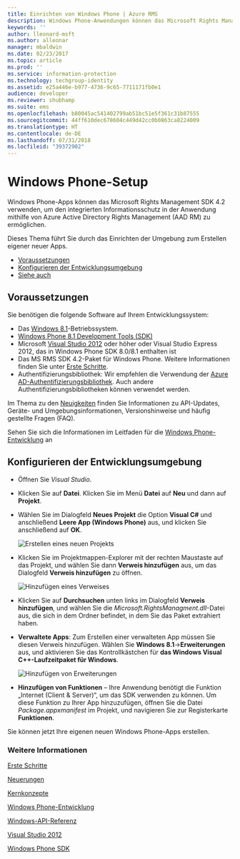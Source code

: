 ```yaml
---
title: Einrichten von Windows Phone | Azure RMS
description: Windows Phone-Anwendungen können das Microsoft Rights Management SDK 4.2 verwenden, um den integrierten Datenschutz in ihrer Anwendung zu aktivieren.
keywords: ''
author: lleonard-msft
ms.author: alleonar
manager: mbaldwin
ms.date: 02/23/2017
ms.topic: article
ms.prod: ''
ms.service: information-protection
ms.technology: techgroup-identity
ms.assetid: e25a446e-b977-4736-9c65-7711171fb0e1
audience: developer
ms.reviewer: shubhamp
ms.suite: ems
ms.openlocfilehash: b80045ac541402799ab51bc51e5f361c31b87555
ms.sourcegitcommit: 44ff610dec678604c449d42cc0b0863ca8224009
ms.translationtype: HT
ms.contentlocale: de-DE
ms.lasthandoff: 07/31/2018
ms.locfileid: "39372902"
---
```

# <a name="windows-phone-setup"></a>Windows Phone-Setup


Windows Phone-Apps können das Microsoft Rights Management SDK 4.2 verwenden, um den integrierten Informationsschutz in der Anwendung mithilfe von Azure Active Directory Rights Management (AAD RM) zu ermöglichen.

Dieses Thema führt Sie durch das Einrichten der Umgebung zum Erstellen eigener neuer Apps.

-   [Voraussetzungen](#prerequisites)
-   [Konfigurieren der Entwicklungsumgebung](#configuring-your-development-environment)
-   [Siehe auch](#see-also)

## <a name="prerequisites"></a>Voraussetzungen


Sie benötigen die folgende Software auf Ihrem Entwicklungssystem:

-   Das [Windows 8.1](http://windows.microsoft.com/en-US/windows-8/meet)-Betriebssystem.
-   [Windows Phone 8.1 Development Tools (SDK)](http://dev.windowsphone.com/en-us/downloadsdk)
-   Microsoft [Visual Studio 2012](http://www.microsoft.com/visualstudio/eng/products/visual-studio-overview) oder höher oder Visual Studio Express 2012, das in Windows Phone SDK 8.0/8.1 enthalten ist
-   Das MS RMS SDK 4.2-Paket für Windows Phone. Weitere Informationen finden Sie unter [Erste Schritte](get-started.md).
-   Authentifizierungsbibliothek: Wir empfehlen die Verwendung der [Azure AD-Authentifizierungsbibliothek](https://msdn.microsoft.com/library/jj573266.aspx). Auch andere Authentifizierungsbibliotheken können verwendet werden.

Im Thema zu den [Neuigkeiten](release-notes.md) finden Sie Informationen zu API-Updates, Geräte- und Umgebungsinformationen, Versionshinweise und häufig gestellte Fragen (FAQ).

Sehen Sie sich die Informationen im Leitfaden für die [Windows Phone-Entwicklung](https://msdn.microsoft.com/library/windowsphone/develop/ff402535.aspx) an

## <a name="configuring-your-development-environment"></a>Konfigurieren der Entwicklungsumgebung


-   Öffnen Sie *Visual Studio*.
-   Klicken Sie auf **Datei**. Klicken Sie im Menü **Datei** auf **Neu** und dann auf **Projekt**.
-   Wählen Sie im Dialogfeld **Neues Projekt** die Option **Visual C\#** und anschließend **Leere App (Windows Phone)** aus, und klicken Sie anschließend auf **OK**.

    ![Erstellen eines neuen Projekts](../media/wpsetup-newproj.png)

-   Klicken Sie im Projektmappen-Explorer mit der rechten Maustaste auf das Projekt, und wählen Sie dann **Verweis hinzufügen** aus, um das Dialogfeld **Verweis hinzufügen** zu öffnen.

    ![Hinzufügen eines Verweises](../media/wpsetup-addref.png)

-   Klicken Sie auf **Durchsuchen** unten links im Dialogfeld **Verweis hinzufügen**, und wählen Sie die *Microsoft.RightsManagment.dll*-Datei aus, die sich in dem Ordner befindet, in dem Sie das Paket extrahiert haben.
-   **Verwaltete Apps**: Zum Erstellen einer verwalteten App müssen Sie diesen Verweis hinzufügen. Wählen Sie **Windows 8.1**-&gt;**Erweiterungen** aus, und aktivieren Sie das Kontrollkästchen für **das Windows Visual C++-Laufzeitpaket für Windows**.

    ![Hinzufügen von Erweiterungen](../media/wpsetup-refmngr.png)

-   **Hinzufügen von Funktionen** – Ihre Anwendung benötigt die Funktion „Internet (Client & Server)“, um das SDK verwenden zu können. Um diese Funktion zu Ihrer App hinzuzufügen, öffnen Sie die Datei *Package.appxmanifest* im Projekt, und navigieren Sie zur Registerkarte **Funktionen**.

Sie können jetzt Ihre eigenen neuen Windows Phone-Apps erstellen.

### <a name="see-also"></a>Weitere Informationen

[Erste Schritte](get-started.md)

[Neuerungen](release-notes.md)

[Kernkonzepte](core-concepts.md)

[Windows Phone-Entwicklung](https://msdn.microsoft.com/library/windowsphone/develop/ff402535.aspx)

[Windows-API-Referenz](https://msdn.microsoft.com/library/dn891914.aspx)

[Visual Studio 2012](http://www.microsoft.com/visualstudio/eng/products/visual-studio-overview)

[Windows Phone SDK](http://dev.windowsphone.com/en-us/downloadsdk)
